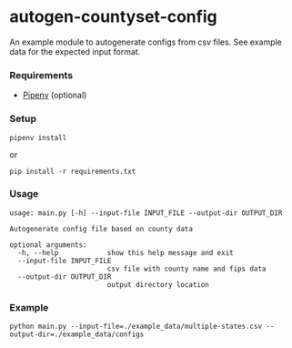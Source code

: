 # autogen-countyset-config
An example module to autogenerate configs from csv files. See example data for the expected input format.

### Requirements
* [Pipenv](https://pipenv-fork.readthedocs.io/en/latest/install.html) (optional)

### Setup 
```
pipenv install
```
or 
```
pip install -r requirements.txt
```


### Usage
```
usage: main.py [-h] --input-file INPUT_FILE --output-dir OUTPUT_DIR

Autogenerate config file based on county data

optional arguments:
  -h, --help            show this help message and exit
  --input-file INPUT_FILE
                        csv file with county name and fips data
  --output-dir OUTPUT_DIR
                        output directory location
```

### Example 
```
python main.py --input-file=./example_data/multiple-states.csv --output-dir=./example_data/configs
```
